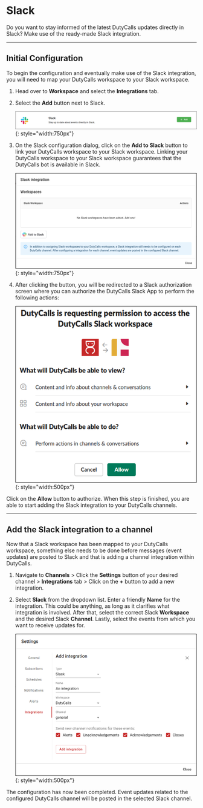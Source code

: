 # Slack

Do you want to stay informed of the latest DutyCalls updates directly in Slack? Make use of the ready-made Slack integration.

---

## Initial Configuration

To begin the configuration and eventually make use of the Slack integration, you will need to map your DutyCalls workspace to your Slack workspace.

1. Head over to **Workspace** and select the **Integrations** tab.
2. Select the **Add** button next to Slack.

    ![image - Add Slack integration - Step 2](../images/select-slack-integration.png){: style="width:750px"}

3. On the Slack configuration dialog, click on the **Add to Slack** button to link your DutyCalls workspace to your Slack workspace. Linking your DutyCalls workspace to your Slack workspace guarantees that the DutyCalls bot is available in Slack.

    ![image - Add Slack integration - Step 3](../images/configure-slack-workspace.png){: style="width:750px"}

4. After clicking the button, you will be redirected to a Slack authorization screen where you can authorize the DutyCalls Slack App to perform the following actions:

    ![image - Add Slack integration - Step 4](../images/slack-oauth-screen.png){: style="width:500px"}

Click on the **Allow** button to authorize. When this step is finished, you are able to start adding the Slack integration to your DutyCalls channels.

---

## Add the Slack integration to a channel

Now that a Slack workspace has been mapped to your DutyCalls workspace, something else needs to be done before messages (event updates) are posted to Slack and that is adding a channel integration within DutyCalls.

1. Navigate to **Channels** > Click the **Settings** button of your desired channel > **Integrations** tab > Click on the **+** button to add a new integration.

2. Select **Slack** from the dropdown list. Enter a friendly **Name** for the integration. This could be anything, as long as it clarifies what integration is involved. After that, select the correct Slack **Workspace** and the desired Slack **Channel**. Lastly, select the events from which you want to receive updates for.

    ![image - Add Slack channel integration - Step 2](../images/add-slack-integration.png){: style="width:500px"}

The configuration has now been completed. Event updates related to the configured DutyCalls channel will be posted in the selected Slack channel.
